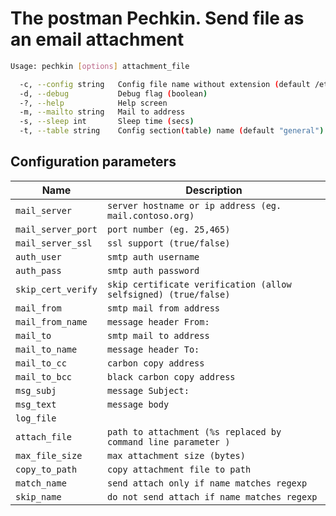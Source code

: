 # The postman Pechkin. Send file as an email attachment

```bash
Usage: pechkin [options] attachment_file

  -c, --config string   Config file name without extension (default /etc/pechkin, ./pechkin)
  -d, --debug           Debug flag (boolean)
  -?, --help            Help screen
  -m, --mailto string   Mail to address
  -s, --sleep int       Sleep time (secs)
  -t, --table string    Config section(table) name (default "general")
```

## Configuration parameters

|Name             |Description
| ----------------|-------------------------------------------------------------------------------
|```mail_server```      | ```server hostname or ip address (eg. mail.contoso.org)```
|```mail_server_port``` | ```port number (eg. 25,465)```
|```mail_server_ssl```  | ```ssl support (true/false)```
|```auth_user```        | ```smtp auth username```
|```auth_pass```        | ```smtp auth password```
|```skip_cert_verify``` | ```skip certificate verification (allow selfsigned) (true/false)```
|```mail_from```        | ```smtp mail from address```
|```mail_from_name```   | ```message header From:```
|```mail_to```          | ```smtp mail to address```
|```mail_to_name```     | ```message header To:```
|```mail_to_cc```       | ```carbon copy address```
|```mail_to_bcc```      | ```black carbon copy address```
|```msg_subj```         | ```message Subject:```
|```msg_text```         | ```message body```
|```log_file```         |
|```attach_file```      | ```path to attachment (%s replaced by command line parameter )```
|```max_file_size```    | ```max attachment size (bytes)```
|```copy_to_path```     | ```copy attachment file to path```
|```match_name```       | ```send attach only if name matches regexp```
|```skip_name```        | ```do not send attach if name matches regexp```
